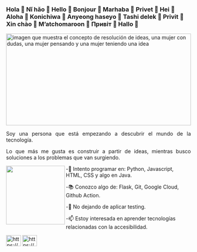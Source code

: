 ### Hola 👋 Nǐ hǎo 👋 Hello 👋 Bonjour 👋 Marhaba 👋 Privet 👋 Hei 👋 Aloha 👋 Konichiwa 👋 Anyeong haseyo 👋 Tashi delek 👋 Privit 👋 Xin chào 👋 M’atchomaroon 👋 Привіт 👋 Hallo 👋 

<img width="100%" height="250" src="https://img.freepik.com/vector-premium/concepto-resolucion-problemas-mujer-piensa-resuelve-problema-signo-interrogacion-bombilla-luminosa-como-simbolos-aparicion-idea-creativa_501173-53.jpg" alt="imagen que muestra el concepto de resolución de ideas, una mujer con dudas, una mujer pensando y una mujer teniendo una idea" />

<p align="justify"> Soy una persona que está empezando a descubrir el mundo de la tecnología. </p>
<p align="justify"> Lo que más me gusta es construir a partir de ideas, mientras busco soluciones a los problemas que van surgiendo.</p>
</p>

<img align="left" width="160" height="160" src="https://user-images.githubusercontent.com/107017946/218183956-34c0c191-c783-4eca-878e-a229ae75ac2c.png">
<p>-🔭 Intento programar en: Python, Javascript, HTML, CSS y algo en Java.</p>
<p>-📚 Conozco algo de: Flask, Git, Google Cloud, Github Action.</p>
<p>-👯 No dejando de aplicar testing.</p>
<p>-📫 Estoy interesada en aprender tecnologías relacionadas con la accesibilidad.</p>

<p>
<a href="https://www.linkedin.com/in/monicamrdam/" target="_blank"><img align="center" src="https://raw.githubusercontent.com/rahuldkjain/github-profile-readme-generator/master/src/images/icons/Social/linked-in-alt.svg" alt="https://www.linkedin.com/in/monicamrdam/" height="30" width="40"/></a>
<a href="https://wirehaired-failing-45b.notion.site/Desarrolladora-junior-49858205cc014560ad02d6915e228031" target="_blank"><img align="center" src="https://encrypted-tbn0.gstatic.com/images?q=tbn:ANd9GcSG6_0Lnr_6hWQAUGREFkeJeWh5nD8X_XeqKw&usqp=CAU" alt="https://www.notion.so/Desarrolladora-junior-49858205cc014560ad02d6915e228031" height="30" width="40" /></a></p>
